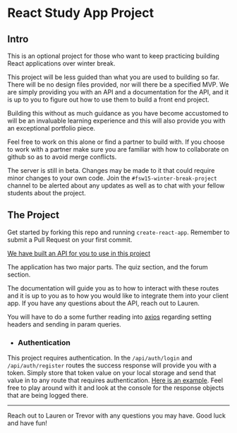 # React Study App Project 

## Intro

This is an optional project for those who want to keep practicing building React applications over winter break. 

This project will be less guided than what you are used to building so far. There will be no design files provided, nor will there be a specified MVP. We are simply providing you with an API and a documentation for the API, and it is up to you to figure out how to use them to build a front end project. 

Building this without as much guidance as you have become accustomed to will be an invaluable learning experience and this will also provide you with an exceptional portfolio piece.

Feel free to work on this alone or find a partner to build with. If you choose to work with a partner make sure you are familiar with how to collaborate on github so as to avoid merge conflicts.

The server is still in beta. Changes may be made to it that could require minor changes to your own code. Join the `#fsw15-winter-break-project` channel to be alerted about any updates as well as to chat with your fellow students about the project.


## The Project

Get started by forking this repo and running `create-react-app`. Remember to submit a Pull Request on your first commit. 

[We have built an API for you to use in this project](https://lambda-study-app.herokuapp.com/api/)

The application has two major parts. The quiz section, and the forum section. 

The documentation will guide you as to how to interact with these routes and it is up to you as to how you would like to integrate them into your client app. If you have any questions about the API, reach out to Lauren. 

You will have to do a some further reading into [axios](https://github.com/axios/axios) regarding setting headers and sending in param queries. 

* ### Authentication 

This project requires authentication.
In the `/api/auth/login` and `/api/auth/register` routes the success response will provide you with a token. Simply store that token value on your local storage and send that value in to any route that requires authentication. [Here is an example](https://codesandbox.io/s/yq2rp725p1). Feel free to play around with it and look at the console for the response objects that are being logged there.

---

Reach out to Lauren or Trevor with any questions you may have. Good luck and have fun!
